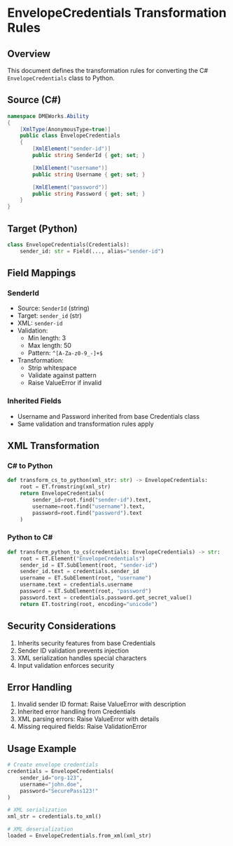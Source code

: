 # EnvelopeCredentials Transformation Rules

## Overview
This document defines the transformation rules for converting the C# `EnvelopeCredentials` class to Python.

## Source (C#)
```csharp
namespace DMEWorks.Ability
{
    [XmlType(AnonymousType=true)]
    public class EnvelopeCredentials
    {
        [XmlElement("sender-id")]
        public string SenderId { get; set; }

        [XmlElement("username")]
        public string Username { get; set; }

        [XmlElement("password")]
        public string Password { get; set; }
    }
}
```

## Target (Python)
```python
class EnvelopeCredentials(Credentials):
    sender_id: str = Field(..., alias="sender-id")
```

## Field Mappings

### SenderId
- Source: `SenderId` (string)
- Target: `sender_id` (str)
- XML: `sender-id`
- Validation:
  - Min length: 3
  - Max length: 50
  - Pattern: `^[A-Za-z0-9_-]+$`
- Transformation:
  - Strip whitespace
  - Validate against pattern
  - Raise ValueError if invalid

### Inherited Fields
- Username and Password inherited from base Credentials class
- Same validation and transformation rules apply

## XML Transformation

### C# to Python
```python
def transform_cs_to_python(xml_str: str) -> EnvelopeCredentials:
    root = ET.fromstring(xml_str)
    return EnvelopeCredentials(
        sender_id=root.find("sender-id").text,
        username=root.find("username").text,
        password=root.find("password").text
    )
```

### Python to C#
```python
def transform_python_to_cs(credentials: EnvelopeCredentials) -> str:
    root = ET.Element("EnvelopeCredentials")
    sender_id = ET.SubElement(root, "sender-id")
    sender_id.text = credentials.sender_id
    username = ET.SubElement(root, "username")
    username.text = credentials.username
    password = ET.SubElement(root, "password")
    password.text = credentials.password.get_secret_value()
    return ET.tostring(root, encoding="unicode")
```

## Security Considerations
1. Inherits security features from base Credentials
2. Sender ID validation prevents injection
3. XML serialization handles special characters
4. Input validation enforces security

## Error Handling
1. Invalid sender ID format: Raise ValueError with description
2. Inherited error handling from Credentials
3. XML parsing errors: Raise ValueError with details
4. Missing required fields: Raise ValidationError

## Usage Example
```python
# Create envelope credentials
credentials = EnvelopeCredentials(
    sender_id="org-123",
    username="john.doe",
    password="SecurePass123!"
)

# XML serialization
xml_str = credentials.to_xml()

# XML deserialization
loaded = EnvelopeCredentials.from_xml(xml_str)
```
